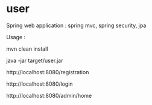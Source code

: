 # user
Spring web application : spring mvc, spring security, jpa

Usage : 

mvn clean install

java -jar target/user.jar

http://localhost:8080/registration

http://localhost:8080/login

http://localhost:8080/admin/home
